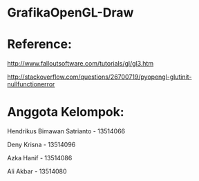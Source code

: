 # GrafikaOpenGL-Draw

# Reference:

http://www.falloutsoftware.com/tutorials/gl/gl3.htm

http://stackoverflow.com/questions/26700719/pyopengl-glutinit-nullfunctionerror


# Anggota Kelompok:

Hendrikus Bimawan Satrianto - 13514066

Deny Krisna - 13514096

Azka Hanif - 13514086

Ali Akbar - 13514080